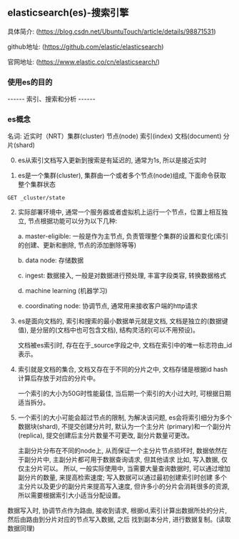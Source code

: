 ## elasticsearch(es)-搜索引擎
具体简介: (https://blog.csdn.net/UbuntuTouch/article/details/98871531)

github地址: (https://github.com/elastic/elasticsearch)

官网地址: (https://www.elastic.co/cn/elasticsearch/)

### 使用es的目的
------ 索引、搜索和分析 ------

### es概念
名词: 近实时（NRT）集群(cluster) 节点(node) 索引(index) 文档(document) 分片(shard)

0. es从索引文档写入更新到搜索是有延迟的, 通常为1s, 所以是接近实时

1. es是一个集群(cluster), 集群由一个或者多个节点(node)组成, 下面命令获取整个集群状态
```
GET _cluster/state
```

2. 实际部署环境中, 通常一个服务器或者虚拟机上运行一个节点，位置上相互独立, 节点根据功能可以分为以下几种:

    a. master-eligible: 一般是作为主节点, 负责管理整个集群的设置和变化(索引的创建、更新和删除, 节点的添加删除等等)
   
    b. data node: 存储数据

    c. ingest: 数据接入, 一般是对数据进行预处理, 丰富字段类容, 转换数据格式

    d. machine learning (机器学习)

    e. coordinating node: 协调节点, 通常用来接收客户端的http请求

3. es是面向文档的, 索引和搜索的最小数据单元就是文档, 文档是独立的(数据键值), 是分层的(文档中也可包含文档), 
   结构灵活的(可以不用预设)。
   
   文档被es索引时, 存在在于_source字段之中, 文档在索引中的唯一标志符由_id表示。

4. 索引就是文档的集合, 文档又存在于不同的分片之中, 文档存储是根据id hash计算后存放于对应的分片中。

   一个索引的大小为50G时性能最佳, 当后期一个索引的大小过大时, 可根据日期适当拆分。

5. 一个索引的大小可能会超过节点的限制, 为解决该问题, es会将索引细分为多个数据块(shard), 不提交创建分片时, 默认为一个主分片
   (primary)和一个副分片(replica), 提交创建后主分片数量不可更改, 副分片数量可更改。
   
   主副分片分布在不同的node上, 从而保证一个主分片节点损坏时, 数据依然在于副分片中, 主副分片都可用于数据查询请求, 但其他请求
   比如, 写入数据, 仅仅主分片可以。
   所以, 一般实际使用中, 当需要大量查询数据时, 可以通过增加副分片的数量, 来提高检索速度; 写入数据可以通过最初创建索引时创建
   多个主分片以及更少的副分片来提高写入速度, 但许多小的分片会消耗很多的资源, 所以需要根据索引大小适当分配设置。
   

数据写入时, 协调节点作为路由, 接收到请求, 根据id,索引计算出数据所处的分片, 然后由路由到分片对应的节点写入数据, 之后
找到副本分片, 进行数据复制。(读取数据同理)